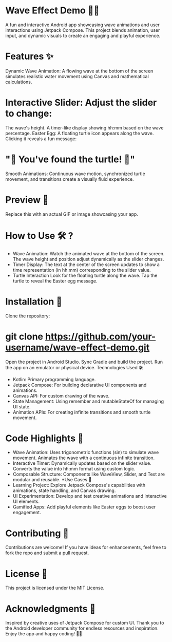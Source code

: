 #  Wave Effect Demo 🌊🐢
A fun and interactive Android app showcasing wave animations and user interactions using Jetpack Compose. This project blends animation, user input, and dynamic visuals to create an engaging and playful experience.

# Features ✨
Dynamic Wave Animation: A flowing wave at the bottom of the screen simulates realistic water movement using Canvas and mathematical calculations.

# Interactive Slider: Adjust the slider to change:
The wave's height.
A timer-like display showing hh:mm based on the wave percentage.
Easter Egg: A floating turtle icon appears along the wave. Clicking it reveals a fun message:
# "🐢 You've found the turtle! 🐢"

Smooth Animations: Continuous wave motion, synchronized turtle movement, and transitions create a visually fluid experience.

# Preview 🎥

Replace this with an actual GIF or image showcasing your app.

# How to Use 🛠️ ? 
*  Wave Animation:
          Watch the animated wave at the bottom of the screen.
          The wave height and position adjust dynamically as the slider changes.
*  Timer Display:
          The text at the center of the screen updates to show a time representation (in hh:mm) corresponding to the slider value.
*  Turtle Interaction
          Look for the floating turtle along the wave.
          Tap the turtle to reveal the Easter egg message.

# Installation 🚀
Clone the repository:
# git clone https://github.com/your-username/wave-effect-demo.git

Open the project in Android Studio.
Sync Gradle and build the project.
Run the app on an emulator or physical device.
Technologies Used 🛠️
* Kotlin: Primary programming language.
* Jetpack Compose: For building declarative UI components and animations.
* Canvas API: For custom drawing of the wave.
* State Management: Using remember and mutableStateOf for managing UI state.
* Animation APIs: For creating infinite transitions and smooth turtle movement.

# Code Highlights 📌
* Wave Animation:
        Uses trigonometric functions (sin) to simulate wave movement.
        Animates the wave with a continuous infinite transition.
* Interactive Timer:
Dynamically updates based on the slider value.
Converts the value into hh:mm format using custom logic.
* Composable Structure:
Components like WaveView, Slider, and Text are modular and reusable.
*Use Cases 🌟
* Learning Project: Explore Jetpack Compose's capabilities with animations, state handling, and Canvas drawing.
* UI Experimentation: Develop and test creative animations and interactive UI elements.
* Gamified Apps: Add playful elements like Easter eggs to boost user engagement.
# Contributing 🤝
Contributions are welcome! If you have ideas for enhancements, feel free to fork the repo and submit a pull request.

# License 📄
This project is licensed under the MIT License.

# Acknowledgments 🙌
Inspired by creative uses of Jetpack Compose for custom UI.
Thank you to the Android developer community for endless resources and inspiration.
Enjoy the app and happy coding! 🌊✨
